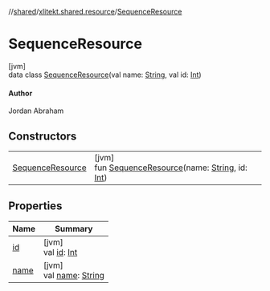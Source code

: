 //[shared](../../../index.md)/[xlitekt.shared.resource](../index.md)/[SequenceResource](index.md)

# SequenceResource

[jvm]\
data class [SequenceResource](index.md)(val name: [String](https://kotlinlang.org/api/latest/jvm/stdlib/kotlin/-string/index.html), val id: [Int](https://kotlinlang.org/api/latest/jvm/stdlib/kotlin/-int/index.html))

#### Author

Jordan Abraham

## Constructors

| | |
|---|---|
| [SequenceResource](-sequence-resource.md) | [jvm]<br>fun [SequenceResource](-sequence-resource.md)(name: [String](https://kotlinlang.org/api/latest/jvm/stdlib/kotlin/-string/index.html), id: [Int](https://kotlinlang.org/api/latest/jvm/stdlib/kotlin/-int/index.html)) |

## Properties

| Name | Summary |
|---|---|
| [id](id.md) | [jvm]<br>val [id](id.md): [Int](https://kotlinlang.org/api/latest/jvm/stdlib/kotlin/-int/index.html) |
| [name](name.md) | [jvm]<br>val [name](name.md): [String](https://kotlinlang.org/api/latest/jvm/stdlib/kotlin/-string/index.html) |
